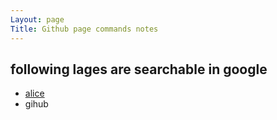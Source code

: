 ```yaml
---
Layout: page
Title: Github page commands notes
---
```

## following lages are searchable in google 

- [alice](http://byalice.github.io/2016/06/04/Build-Blog/)
- gihub
